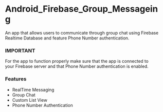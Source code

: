 # Android_Firebase_Group_Messageing

An app that allows users to communicate through group chat using Firebase Realtime Database and feature Phone Number authentication.

### IMPORTANT

For the app to function properly make sure that the app is connected to your Firebase server and that Phone Number authentication is enabled.

### Features

- RealTime Messaging 
- Group Chat
- Custom List View
- Phone Number Authentication 
